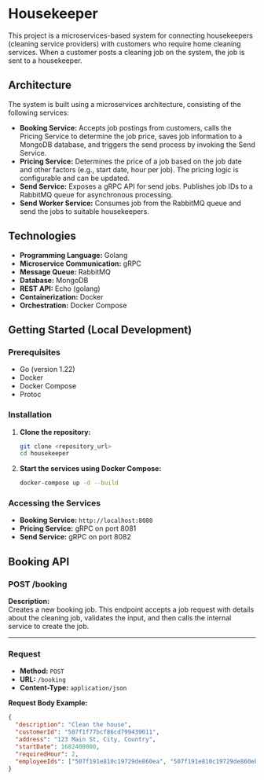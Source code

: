# Housekeeper

This project is a microservices-based system for connecting housekeepers (cleaning service providers) with customers who require home cleaning services. When a customer posts a cleaning job on the system, the job is sent to a housekeeper.

## Architecture

The system is built using a microservices architecture, consisting of the following services:

*   **Booking Service:**  Accepts job postings from customers, calls the Pricing Service to determine the job price, saves job information to a MongoDB database, and triggers the send process by invoking the Send Service.
*   **Pricing Service:**  Determines the price of a job based on the job date and other factors (e.g., start date, hour per job). The pricing logic is configurable and can be updated.
*   **Send Service:**  Exposes a gRPC API for send jobs. Publishes job IDs to a RabbitMQ queue for asynchronous processing.
*   **Send Worker Service:**  Consumes job from the RabbitMQ queue and send the jobs to suitable housekeepers.

## Technologies

*   **Programming Language:** Golang
*   **Microservice Communication:** gRPC
*   **Message Queue:** RabbitMQ
*   **Database:** MongoDB
*   **REST API:** Echo (golang)
*   **Containerization:** Docker
*   **Orchestration:** Docker Compose 

## Getting Started (Local Development)

### Prerequisites

*   Go (version 1.22)
*   Docker
*   Docker Compose
*   Protoc

### Installation

1.  **Clone the repository:**

    ```bash
    git clone <repository_url>
    cd housekeeper
    ```

2.  **Start the services using Docker Compose:**

    ```bash
    docker-compose up -d --build
    ```


### Accessing the Services

*   **Booking Service:** `http://localhost:8080`
*   **Pricing Service:** gRPC on port 8081
*   **Send Service:** gRPC on port 8082

## Booking API

### POST /booking

**Description:**  
Creates a new booking job. This endpoint accepts a job request with details about the cleaning job, validates the input, and then calls the internal service to create the job.

---

### Request

- **Method:** `POST`
- **URL:** `/booking`
- **Content-Type:** `application/json`

**Request Body Example:**

```json
{
  "description": "Clean the house",
  "customerId": "507f1f77bcf86cd799439011",
  "address": "123 Main St, City, Country",
  "startDate": 1682400000,
  "requiredHour": 2,
  "employeeIds": ["507f191e810c19729de860ea", "507f191e810c19729de860eb"]
}
